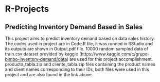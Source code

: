 # R-Projects

## Predicting Inventory Demand Based in Sales

This project aims to predict inventory demand based on data sales history. The codes used in project are in Code.R file, it was runned in RStudio and its outputs are shown in Output.pdf file. 10000 random sampled data of train.csv dataset provided by kaggle (https://www.kaggle.com/c/grupo-bimbo-inventory-demand/data) are used for this project accomplishment.
producto_tabla.zip and cliente_tabla.zip files containing the product names and client names corresponding to their IDs, both files were used in this project and are also found in the  link above.
